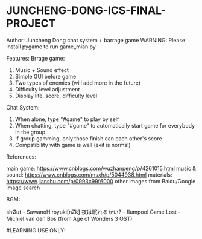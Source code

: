 # JUNCHENG-DONG-ICS-FINAL-PROJECT
Author: Juncheng Dong
chat system + barrage game
WARNING: Please install pygame to run game_mian.py

Features:
Brrage game:
1. Music + Sound effect
2. Simple GUI before game
3. Two types of enemies (will add more in the future)
4. Difficulty level adjustment
5. Display life, score, difficulty level

Chat System:
1. When alone, type "#game" to play by self
2. When chatting, type "#game" to automatically start game for everybody in the group
3. If group gamming, only those finish can each other's score
4. Compatibility with game is well (exit is normal)

References:

main game: https://www.cnblogs.com/wuzhanpeng/p/4261015.html
music & sound: https://www.cnblogs.com/msxh/p/5044938.html
materials: https://www.jianshu.com/p/0993c99f6000
other images from Baidu/Google image search

BGM:

shØut - SawanoHiroyuki[nZk]
夜は眠れるかい? - flumpool
Game Lost - Michiel van den Bos (from Age of Wonders 3 OST)

#LEARNING USE ONLY!
